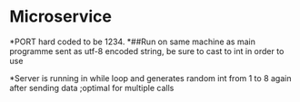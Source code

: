 # Microservice

*PORT hard coded to be 1234.
*##Run on same machine as main programme
sent as utf-8 encoded string, be sure to cast to int in order to use

*Server is running in while loop and generates random int from 1 to 8 again after sending data
;optimal for multiple calls 
